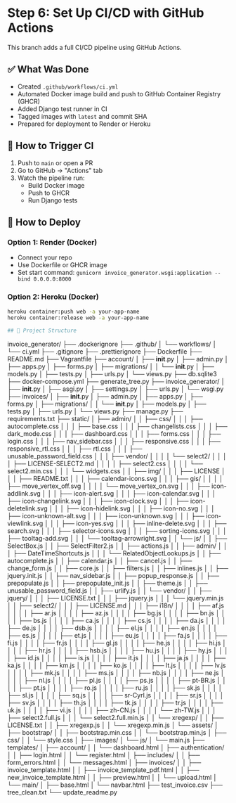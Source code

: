# Step 6: Set Up CI/CD with GitHub Actions

This branch adds a full CI/CD pipeline using GitHub Actions.

## ✅ What Was Done

- Created `.github/workflows/ci.yml`
- Automated Docker image build and push to GitHub Container Registry (GHCR)
- Added Django test runner in CI
- Tagged images with `latest` and commit SHA
- Prepared for deployment to Render or Heroku

## 🧪 How to Trigger CI

1. Push to `main` or open a PR
2. Go to GitHub → "Actions" tab
3. Watch the pipeline run:
   - Build Docker image
   - Push to GHCR
   - Run Django tests

## 🚀 How to Deploy

### Option 1: Render (Docker)

- Connect your repo
- Use Dockerfile or GHCR image
- Set start command: `gunicorn invoice_generator.wsgi:application --bind 0.0.0.0:8000`

### Option 2: Heroku (Docker)

```bash
heroku container:push web -a your-app-name
heroku container:release web -a your-app-name

## 📁 Project Structure

```

invoice_generator/
├── .dockerignore
├── .github/
│ └── workflows/
│ └── ci.yml
├── .gitignore
├── .prettierignore
├── Dockerfile
├── README.md
├── Vagrantfile
├── account/
│ ├── **init**.py
│ ├── admin.py
│ ├── apps.py
│ ├── forms.py
│ ├── migrations/
│ │ └── **init**.py
│ ├── models.py
│ ├── tests.py
│ ├── urls.py
│ └── views.py
├── db.sqlite3
├── docker-compose.yml
├── generate_tree.py
├── invoice_generator/
│ ├── **init**.py
│ ├── asgi.py
│ ├── settings.py
│ ├── urls.py
│ └── wsgi.py
├── invoices/
│ ├── **init**.py
│ ├── admin.py
│ ├── apps.py
│ ├── forms.py
│ ├── migrations/
│ │ └── **init**.py
│ ├── models.py
│ ├── tests.py
│ ├── urls.py
│ └── views.py
├── manage.py
├── requirements.txt
├── static/
│ ├── admin/
│ │ ├── css/
│ │ │ ├── autocomplete.css
│ │ │ ├── base.css
│ │ │ ├── changelists.css
│ │ │ ├── dark_mode.css
│ │ │ ├── dashboard.css
│ │ │ ├── forms.css
│ │ │ ├── login.css
│ │ │ ├── nav_sidebar.css
│ │ │ ├── responsive.css
│ │ │ ├── responsive_rtl.css
│ │ │ ├── rtl.css
│ │ │ ├── unusable_password_field.css
│ │ │ ├── vendor/
│ │ │ │ └── select2/
│ │ │ │ ├── LICENSE-SELECT2.md
│ │ │ │ ├── select2.css
│ │ │ │ └── select2.min.css
│ │ │ └── widgets.css
│ │ ├── img/
│ │ │ ├── LICENSE
│ │ │ ├── README.txt
│ │ │ ├── calendar-icons.svg
│ │ │ ├── gis/
│ │ │ │ ├── move_vertex_off.svg
│ │ │ │ └── move_vertex_on.svg
│ │ │ ├── icon-addlink.svg
│ │ │ ├── icon-alert.svg
│ │ │ ├── icon-calendar.svg
│ │ │ ├── icon-changelink.svg
│ │ │ ├── icon-clock.svg
│ │ │ ├── icon-deletelink.svg
│ │ │ ├── icon-hidelink.svg
│ │ │ ├── icon-no.svg
│ │ │ ├── icon-unknown-alt.svg
│ │ │ ├── icon-unknown.svg
│ │ │ ├── icon-viewlink.svg
│ │ │ ├── icon-yes.svg
│ │ │ ├── inline-delete.svg
│ │ │ ├── search.svg
│ │ │ ├── selector-icons.svg
│ │ │ ├── sorting-icons.svg
│ │ │ ├── tooltag-add.svg
│ │ │ └── tooltag-arrowright.svg
│ │ └── js/
│ │ ├── SelectBox.js
│ │ ├── SelectFilter2.js
│ │ ├── actions.js
│ │ ├── admin/
│ │ │ ├── DateTimeShortcuts.js
│ │ │ └── RelatedObjectLookups.js
│ │ ├── autocomplete.js
│ │ ├── calendar.js
│ │ ├── cancel.js
│ │ ├── change_form.js
│ │ ├── core.js
│ │ ├── filters.js
│ │ ├── inlines.js
│ │ ├── jquery.init.js
│ │ ├── nav_sidebar.js
│ │ ├── popup_response.js
│ │ ├── prepopulate.js
│ │ ├── prepopulate_init.js
│ │ ├── theme.js
│ │ ├── unusable_password_field.js
│ │ ├── urlify.js
│ │ └── vendor/
│ │ ├── jquery/
│ │ │ ├── LICENSE.txt
│ │ │ ├── jquery.js
│ │ │ └── jquery.min.js
│ │ ├── select2/
│ │ │ ├── LICENSE.md
│ │ │ ├── i18n/
│ │ │ │ ├── af.js
│ │ │ │ ├── ar.js
│ │ │ │ ├── az.js
│ │ │ │ ├── bg.js
│ │ │ │ ├── bn.js
│ │ │ │ ├── bs.js
│ │ │ │ ├── ca.js
│ │ │ │ ├── cs.js
│ │ │ │ ├── da.js
│ │ │ │ ├── de.js
│ │ │ │ ├── dsb.js
│ │ │ │ ├── el.js
│ │ │ │ ├── en.js
│ │ │ │ ├── es.js
│ │ │ │ ├── et.js
│ │ │ │ ├── eu.js
│ │ │ │ ├── fa.js
│ │ │ │ ├── fi.js
│ │ │ │ ├── fr.js
│ │ │ │ ├── gl.js
│ │ │ │ ├── he.js
│ │ │ │ ├── hi.js
│ │ │ │ ├── hr.js
│ │ │ │ ├── hsb.js
│ │ │ │ ├── hu.js
│ │ │ │ ├── hy.js
│ │ │ │ ├── id.js
│ │ │ │ ├── is.js
│ │ │ │ ├── it.js
│ │ │ │ ├── ja.js
│ │ │ │ ├── ka.js
│ │ │ │ ├── km.js
│ │ │ │ ├── ko.js
│ │ │ │ ├── lt.js
│ │ │ │ ├── lv.js
│ │ │ │ ├── mk.js
│ │ │ │ ├── ms.js
│ │ │ │ ├── nb.js
│ │ │ │ ├── ne.js
│ │ │ │ ├── nl.js
│ │ │ │ ├── pl.js
│ │ │ │ ├── ps.js
│ │ │ │ ├── pt-BR.js
│ │ │ │ ├── pt.js
│ │ │ │ ├── ro.js
│ │ │ │ ├── ru.js
│ │ │ │ ├── sk.js
│ │ │ │ ├── sl.js
│ │ │ │ ├── sq.js
│ │ │ │ ├── sr-Cyrl.js
│ │ │ │ ├── sr.js
│ │ │ │ ├── sv.js
│ │ │ │ ├── th.js
│ │ │ │ ├── tk.js
│ │ │ │ ├── tr.js
│ │ │ │ ├── uk.js
│ │ │ │ ├── vi.js
│ │ │ │ ├── zh-CN.js
│ │ │ │ └── zh-TW.js
│ │ │ ├── select2.full.js
│ │ │ └── select2.full.min.js
│ │ └── xregexp/
│ │ ├── LICENSE.txt
│ │ ├── xregexp.js
│ │ └── xregexp.min.js
│ └── assets/
│ ├── bootstrap/
│ │ ├── bootstrap.min.css
│ │ └── bootstrap.min.js
│ ├── css/
│ │ └── style.css
│ ├── images/
│ └── js/
│ └── main.js
├── templates/
│ ├── account/
│ │ └── dashboard.html
│ ├── authentication/
│ │ ├── login.html
│ │ └── register.html
│ ├── includes/
│ │ ├── form_errors.html
│ │ └── messages.html
│ ├── invoices/
│ │ ├── invoice_template.html
│ │ ├── invoice_template_pdf.html
│ │ ├── new_invoice_template.html
│ │ ├── preview.html
│ │ └── upload.html
│ └── main/
│ ├── base.html
│ └── navbar.html
├── test_invoice.csv
├── tree_clean.txt
└── update_readme.py

```

```
